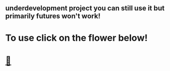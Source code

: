 ## underdevelopment project you can still use it but primarily futures won't work! 

# To use click on the flower below! 
#  [**🌸**](https://akaserein.github.io/chat)
